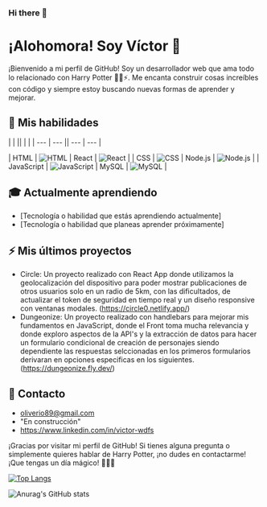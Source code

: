 ### Hi there 👋



# ¡Alohomora! Soy Víctor 👋

¡Bienvenido a mi perfil de GitHub! Soy un desarrollador web que ama todo lo relacionado con Harry Potter 🧙‍♂️⚡️. Me encanta construir cosas increíbles con código y siempre estoy buscando nuevas formas de aprender y mejorar.

## 🔮 Mis habilidades

|     |     ||     |     |
| --- | --- || --- | --- |

| HTML | ![HTML](https://img.shields.io/badge/HTML5-E34F26?logo=html5&logoColor=white&style=flat-square) | React | ![React](https://img.shields.io/badge/React-61DAFB?logo=react&logoColor=black&style=flat-square) |
| CSS | ![CSS](https://img.shields.io/badge/CSS3-1572B6?logo=css3&logoColor=white&style=flat-square) | Node.js | ![Node.js](https://img.shields.io/badge/Node.js-339933?logo=node.js&logoColor=white&style=flat-square) |
| JavaScript | ![JavaScript](https://img.shields.io/badge/JavaScript-F7DF1E?logo=javascript&logoColor=black&style=flat-square) | MySQL | ![MySQL](https://img.shields.io/badge/MySQL-4479A1?logo=mysql&logoColor=white&style=flat-square) |

## 🎓 Actualmente aprendiendo

- [Tecnología o habilidad que estás aprendiendo actualmente]
- [Tecnología o habilidad que planeas aprender próximamente]

## ⚡️ Mis últimos proyectos

- Circle: Un proyecto realizado con React App donde utilizamos la geolocalización del dispositivo para poder mostrar publicaciones de otros usuarios solo en un radio de 5km, con las dificultados, de actualizar el token de seguridad en tiempo real y un diseño responsive con ventanas modales. (https://circle0.netlify.app/)
- Dungeonize: Un proyecto realizado con handlebars para mejorar mis fundamentos en JavaScript, donde el Front toma mucha relevancia y donde exploro aspectos de la API's y la extracción de datos para hacer un formulario condicional de creación de personajes siendo dependiente las respuestas selccionadas en los primeros formularios derivaran en opciones especificas en los siguientes. (https://dungeonize.fly.dev/)


## 🦉 Contacto

- oliverio89@gmail.com
- "En construcción"
- https://www.linkedin.com/in/victor-wdfs

¡Gracias por visitar mi perfil de GitHub! Si tienes alguna pregunta o simplemente quieres hablar de Harry Potter, ¡no dudes en contactarme! ¡Que tengas un día mágico! 🧙‍♀️🔮


[![Top Langs](https://github-readme-stats.vercel.app/api/top-langs/?username=oliverio89&layout=compact)](https://github.com/anuraghazra/github-readme-stats)

![Anurag's GitHub stats](https://github-readme-stats.vercel.app/api?username=oliverio89&show_icons=true&theme=onedark)
